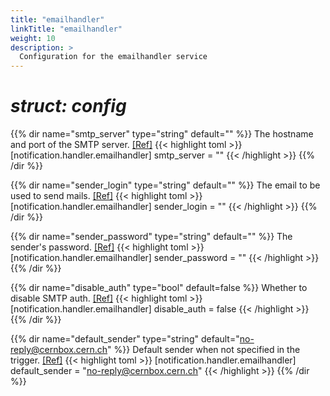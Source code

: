 ```yaml
---
title: "emailhandler"
linkTitle: "emailhandler"
weight: 10
description: >
  Configuration for the emailhandler service
---
```


# _struct: config_

{{% dir name="smtp_server" type="string" default="" %}}
The hostname and port of the SMTP server. [[Ref]](https://github.com/cs3org/reva/tree/master/pkg/notification/handler/emailhandler/emailhandler.go#L44)
{{< highlight toml >}}
[notification.handler.emailhandler]
smtp_server = ""
{{< /highlight >}}
{{% /dir %}}

{{% dir name="sender_login" type="string" default="" %}}
The email to be used to send mails. [[Ref]](https://github.com/cs3org/reva/tree/master/pkg/notification/handler/emailhandler/emailhandler.go#L45)
{{< highlight toml >}}
[notification.handler.emailhandler]
sender_login = ""
{{< /highlight >}}
{{% /dir %}}

{{% dir name="sender_password" type="string" default="" %}}
The sender's password. [[Ref]](https://github.com/cs3org/reva/tree/master/pkg/notification/handler/emailhandler/emailhandler.go#L46)
{{< highlight toml >}}
[notification.handler.emailhandler]
sender_password = ""
{{< /highlight >}}
{{% /dir %}}

{{% dir name="disable_auth" type="bool" default=false %}}
Whether to disable SMTP auth. [[Ref]](https://github.com/cs3org/reva/tree/master/pkg/notification/handler/emailhandler/emailhandler.go#L47)
{{< highlight toml >}}
[notification.handler.emailhandler]
disable_auth = false
{{< /highlight >}}
{{% /dir %}}

{{% dir name="default_sender" type="string" default="no-reply@cernbox.cern.ch" %}}
Default sender when not specified in the trigger. [[Ref]](https://github.com/cs3org/reva/tree/master/pkg/notification/handler/emailhandler/emailhandler.go#L48)
{{< highlight toml >}}
[notification.handler.emailhandler]
default_sender = "no-reply@cernbox.cern.ch"
{{< /highlight >}}
{{% /dir %}}

